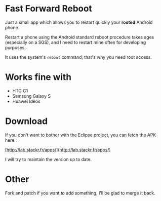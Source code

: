 Fast Forward Reboot
===================

Just a small app which allows you to restart quickly your **rooted** Android phone.

Restart a phone using the Android standard reboot procedure takes ages (especially on a SGS), and I need to restart mine often for developing purposes. 

It uses the system's `reboot` command, that's why you need root access.


Works fine with
===============

* HTC G1
* Samsung Galaxy S
* Huawei Ideos

Download
========

If you don't want to bother with the Eclipse project, you can fetch the APK here : 

[http://lab.stackr.fr/apps/](http://lab.stackr.fr/apps/)

I will try to maintain the version up to date.

Other
=====

Fork and patch if you want to add something, I'll be glad to merge it back.



